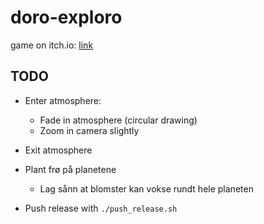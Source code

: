 # doro-exploro

game on itch.io: [link](https://thewarlock.itch.io/doro-exploro)

## TODO

- Enter atmosphere:
  - Fade in atmosphere (circular drawing)
  - Zoom in camera slightly
- Exit atmosphere

- Plant frø på planetene
  - Lag sånn at blomster kan vokse rundt hele planeten

- Push release with `./push_release.sh`
